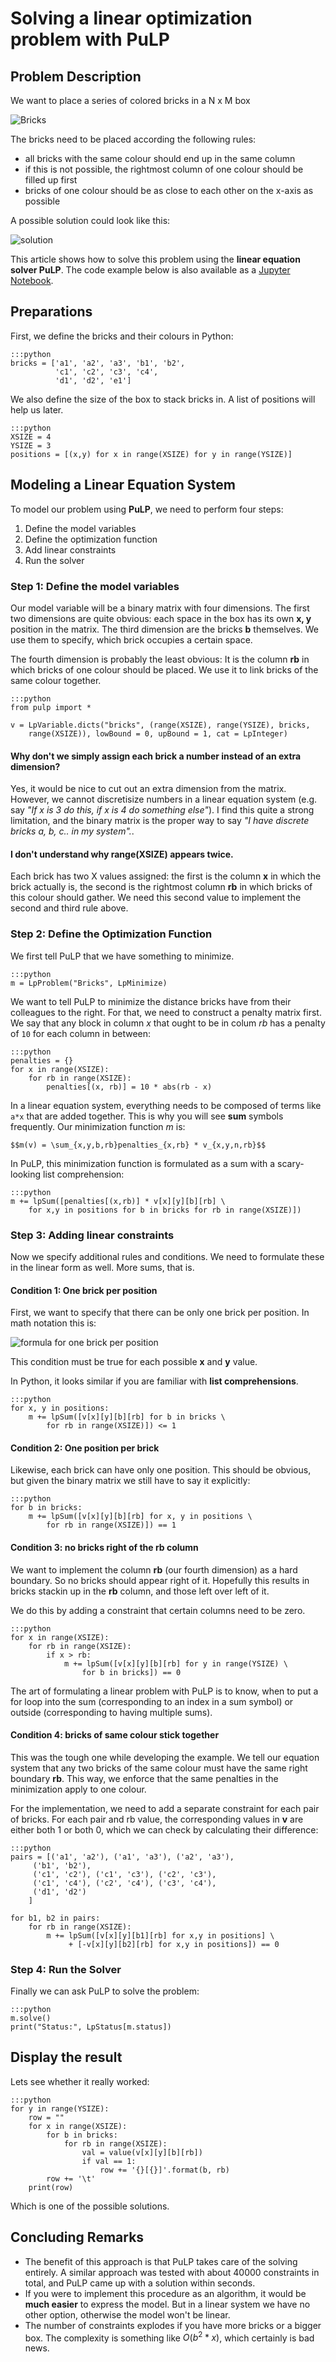 
# Solving a linear optimization problem with PuLP

## Problem Description
 
We want to place a series of colored bricks in a N x M box

![Bricks](images/bricks.png)

The bricks need to be placed according the following rules:

* all bricks with the same colour should end up in the same column
* if this is not possible, the rightmost column of one colour should be filled up first
* bricks of one colour should be as close to each other on the x-axis as possible

A possible solution could look like this:

![solution](images/bricks_solution.png)

This article shows how to solve this problem using the **linear equation solver PuLP**. The code example below is also available as a [Jupyter Notebook](files/BricksLinear.ipynb).

## Preparations

First, we define the bricks and their colours in Python:

    :::python
    bricks = ['a1', 'a2', 'a3', 'b1', 'b2', 
              'c1', 'c2', 'c3', 'c4', 
              'd1', 'd2', 'e1']

We also define the size of the box to stack bricks in. A list of positions will help us later.

    :::python
    XSIZE = 4
    YSIZE = 3
    positions = [(x,y) for x in range(XSIZE) for y in range(YSIZE)]

## Modeling a Linear Equation System

To model our problem using **PuLP**, we need to perform four steps:

1. Define the model variables
2. Define the optimization function
3. Add linear constraints
4. Run the solver


### Step 1: Define the model variables

Our model variable will be a binary matrix with four dimensions. The first two dimensions are quite obvious: each space in the box has its own **x, y** position in the matrix. The third dimension are the bricks **b** themselves. We use them to specify, which brick occupies a certain space. 

The fourth dimension is probably the least obvious: It is the column **rb** in which bricks of one colour should be placed. We use it to link bricks of the same colour together.

    :::python
    from pulp import *

    v = LpVariable.dicts("bricks", (range(XSIZE), range(YSIZE), bricks, 
        range(XSIZE)), lowBound = 0, upBound = 1, cat = LpInteger)

#### Why don't we simply assign each brick a number instead of an extra dimension?

Yes, it would be nice to cut out an extra dimension from the matrix. However, we cannot discretisize numbers in a linear equation system (e.g. say *"If x is 3 do this, if x is 4 do something else"*). I find this quite a strong limitation, and the binary matrix is the proper way to say *"I have discrete bricks a, b, c.. in my system".*.

#### I don't understand why range(XSIZE) appears twice.

Each brick has two X values assigned: the first is the column **x** in which the brick actually is, the second is the rightmost column **rb** in which bricks of this colour should gather. We need this second value to implement the second and third rule above.

### Step 2: Define the Optimization Function

We first tell PuLP that we have something to minimize.

    :::python
    m = LpProblem("Bricks", LpMinimize)

We want to tell PuLP to minimize the distance bricks have from their colleagues to the right. For that, we need to construct a penalty matrix first. We say that any block in column *x* that ought to be in colum *rb* has a penalty of `10` for each column in between:

    :::python
    penalties = {}
    for x in range(XSIZE):
        for rb in range(XSIZE):
            penalties[(x, rb)] = 10 * abs(rb - x)


In a linear equation system, everything needs to be composed of terms like `a*x` that are added together. This is why you will see **sum** symbols frequently. Our minimization function *m* is:

    $$m(v) = \sum_{x,y,b,rb}penalties_{x,rb} * v_{x,y,n,rb}$$ 

In PuLP, this minimization function is formulated as a sum with a scary-looking list comprehension:

    :::python
    m += lpSum([penalties[(x,rb)] * v[x][y][b][rb] \
        for x,y in positions for b in bricks for rb in range(XSIZE)])


### Step 3: Adding linear constraints
 
Now we specify additional rules and conditions. We need to formulate these in the linear form as well. More sums, that is.

#### Condition 1: One brick per position
First, we want to specify that there can be only one brick per position. In math notation this is:

![formula for one brick per position](images/brick_equation.png)

This condition must be true for each possible **x** and **y** value.

In Python, it looks similar if you are familiar with **list comprehensions**.

    :::python
    for x, y in positions:
        m += lpSum([v[x][y][b][rb] for b in bricks \
            for rb in range(XSIZE)]) <= 1


#### Condition 2: One position per brick
Likewise, each brick can have only one position. This should be obvious, but given the binary matrix we still have to say it explicitly:

    :::python
    for b in bricks:
        m += lpSum([v[x][y][b][rb] for x, y in positions \
            for rb in range(XSIZE)]) == 1


#### Condition 3: no bricks right of the rb column
We want to implement the column **rb** (our fourth dimension) as a hard boundary. So no bricks should appear right of it. Hopefully this results in bricks stackin up in the **rb** column, and those left over left of it.

We do this by adding a constraint that certain columns need to be zero.

    :::python
    for x in range(XSIZE):
        for rb in range(XSIZE):
            if x > rb:
                m += lpSum([v[x][y][b][rb] for y in range(YSIZE) \
                    for b in bricks]) == 0


The art of formulating a linear problem with PuLP is to know, when to put a for loop into the sum (corresponding to an index in a sum symbol) or outside (corresponding to having multiple sums).

#### Condition 4: bricks of same colour stick together
This was the tough one while developing the example. We tell our equation system that any two bricks of the same colour must have the same right boundary **rb**. This way, we enforce that the same penalties in the minimization apply to one colour.

For the implementation, we need to add a separate constraint for each pair of bricks. For each pair and rb value, the corresponding values in **v** are either both 1 or both 0, which we can check by calculating their difference:

    :::python
    pairs = [('a1', 'a2'), ('a1', 'a3'), ('a2', 'a3'), 
         ('b1', 'b2'),
         ('c1', 'c2'), ('c1', 'c3'), ('c2', 'c3'), 
         ('c1', 'c4'), ('c2', 'c4'), ('c3', 'c4'),
         ('d1', 'd2')
        ]

    for b1, b2 in pairs:
        for rb in range(XSIZE):
            m += lpSum([v[x][y][b1][rb] for x,y in positions] \
                 + [-v[x][y][b2][rb] for x,y in positions]) == 0


### Step 4: Run the Solver
Finally we can ask PuLP to solve the problem:

    :::python
    m.solve()
    print("Status:", LpStatus[m.status])


## Display the result
Lets see whether it really worked:

    :::python
    for y in range(YSIZE):
        row = ""
        for x in range(XSIZE):
            for b in bricks:
                for rb in range(XSIZE):
                    val = value(v[x][y][b][rb])
                    if val == 1:
                        row += '{}[{}]'.format(b, rb)
            row += '\t'
        print(row)


Which is one of the possible solutions.

## Concluding Remarks

* The benefit of this approach is that PuLP takes care of the solving entirely. A similar approach was tested with about 40000 constraints in total, and PuLP came up with a solution within seconds.
* If you were to implement this procedure as an algorithm, it would be **much easier** to express the model. But in a linear system we have no other option, otherwise the model won't be linear. 
* The number of constraints explodes if you have more bricks or a bigger box. The complexity is something like $O(b^2 * x)$, which certainly is bad news.
